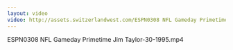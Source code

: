 ```yaml
---
layout: video
video: http://assets.switzerlandwest.com/ESPN0308 NFL Gameday Primetime Jim Taylor-30-1995.mp4
---
```

ESPN0308 NFL Gameday Primetime Jim Taylor-30-1995.mp4
